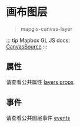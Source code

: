 # 画布图层

> mapgis-canvas-layer

::: tip
Mapbox GL JS docs:  
[CanvasSource](https://docs.mapbox.com/mapbox-gl-js/api/#canvassource)
:::

## 属性

请查看公共属性 [layers props](/api/Layers/README.md#props)

## 事件

请查看公共图层事件 [events](/api/Layers/#events)
